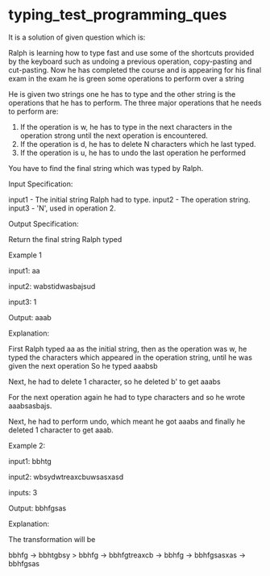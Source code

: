 # typing_test_programming_ques

It is a solution of given question which is:

Ralph is learning how to type fast and use some of the shortcuts provided by the keyboard such as undoing a previous operation, copy-pasting and cut-pasting. Now he has completed the course and is appearing for his final exam in the exam he is green some operations to perform over a string

He is given two strings one he has to type and the other string is the operations that he has to perform. The three major operations that he needs to perform are:

1) If the operation is w, he has to type in the next characters in the operation strong until the next operation is encountered.
2) If the operation is d, he has to delete N characters which he last typed.
3) If the operation is u, he has to undo the last operation he performed

You have to find the final string which was typed by Ralph.

Input Specification:

input1 - The initial string Ralph had to type.
input2 - The operation string.
input3 - 'N', used in operation 2.

Output Specification:

Return the final string Ralph typed


Example 1

input1: aa

input2: wabstidwasbajsud

input3: 1

Output: aaab

Explanation:

First Ralph typed aa as the initial string, then as the operation was w, he typed the characters which appeared in the operation string, until he was given the next operation So he typed aaabsb

Next, he had to delete 1 character, so he deleted b' to get aaabs

For the next operation again he had to type characters and so he wrote aaabsasbajs.

Next, he had to perform undo, which meant he got aaabs and finally he deleted 1 character to get aaab.

Example 2:

input1: bbhtg

input2: wbsydwtreaxcbuwsasxasd

inputs: 3

Output: bbhfgsas

Explanation:

The transformation will be

bbhfg -> bbhtgbsy > bbhfg -> bbhfgtreaxcb -> bbhfg -> bbhfgsasxas -> bbhfgsas
